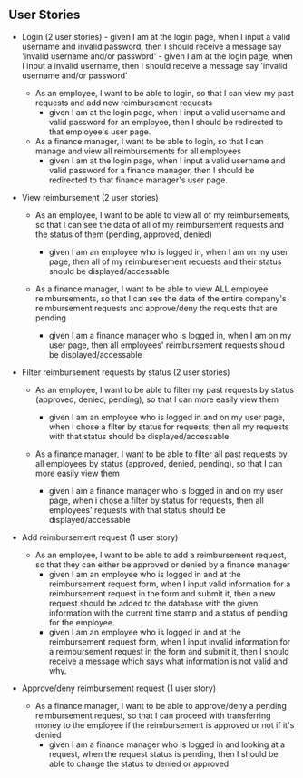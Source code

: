 ## User Stories
* Login (2 user stories)
        - given I am at the login page, when I input a valid username and invalid password, then I should receive a message say 'invalid username and/or password'
        - given I am at the login page, when I input a invalid username, then I should receive a message say 'invalid username and/or password'
    - As an employee, I want to be able to login, so that I can view my past requests and add new reimbursement requests
        - given I am at the login page, when I input a valid username and valid password for an employee, then I should be redirected to that employee's user page.
    - As a finance manager, I want to be able to login, so that I can manage and view all reimbursements for all employees
        - given I am at the login page, when I input a valid username and valid password for a finance manager, then I should be redirected to that finance manager's user page.
* View reimbursement (2 user stories)
    - As an employee, I want to be able to view all of my reimbursements, so that I can see the data of all of my reimbursement requests and the status of them (pending, approved, denied)
        - given I am an employee who is logged in, when I am on my user page, then all of my reimburesement requests and their status should be displayed/accessable



    - As a finance manager, I want to be able to view ALL employee reimbursements, so that I can see the data of the entire company's reimbursement requests and approve/deny the requests that are pending
        - given I am a finance manager who is logged in, when I am on my user page, then all employees' reimbursement requests should be displayed/accessable




* Filter reimbursement requests by status (2 user stories)
    - As an employee, I want to be able to filter my past requests by status (approved, denied, pending), so that I can more easily view them
        - given I am an employee who is logged in and on my user page, when I chose a filter by status for requests, then all my requests with that status should be displayed/accessable




    - As a finance manager, I want to be able to filter all past requests by all employees by status (approved, denied, pending), so that I can more easily view them
        - given I am a finance manager who is logged in and on my user page, when i chose a filter by status for requests, then all employees' requests with that status should be displayed/accessable



* Add reimbursement request (1 user story)
    - As an employee, I want to be able to add a reimbursement request, so that they can either be approved or denied by a finance manager
        - given I am an employee who is logged in and at the reimbursement request form, when I input valid information for a reimbursement request in the form and submit it, then a new request should be added to the database with the given information with the current time stamp and a status of pending for the employee.
        - given I am an employee who is logged in and at the reimbursement request form, when I input invalid information for a reimbursement request in the form and submit it, then I should receive a message which says what information is not valid and why.



* Approve/deny reimbursement request (1 user story)
    - As a finance manager, I want to be able to approve/deny a pending reimbursement request, so that I can proceed with transferring money to the employee if the reimbursement is approved or not if it's denied
        - given I am a finance manager who is logged in and looking at a request, when the request status is pending, then I should be able to change the status to denied or approved.





